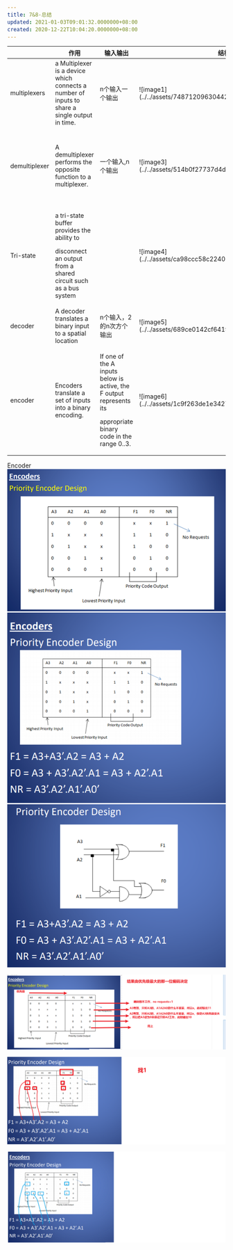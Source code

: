 ```yaml
---
title: 7&8-总结
updated: 2021-01-03T09:01:32.0000000+08:00
created: 2020-12-22T10:04:20.0000000+08:00
---
```


<table>
<colgroup>
<col style="width: 10%" />
<col style="width: 10%" />
<col style="width: 9%" />
<col style="width: 29%" />
<col style="width: 38%" />
</colgroup>
<thead>
<tr class="header">
<th></th>
<th>作用</th>
<th>输入输出</th>
<th>结构</th>
<th></th>
</tr>
</thead>
<tbody>
<tr class="odd">
<td>multiplexers</td>
<td>a Multiplexer is a device which connects a number of inputs to share a single output in time.</td>
<td>n个输入一个输出</td>
<td>![image1](../../assets/748712096304422fbacdff5657021352.png)</td>
<td><p>![image2](../../assets/c46f8b16e3654624ba14124b040708b8.png)</p>
<p></p></td>
</tr>
<tr class="even">
<td>demultiplexer</td>
<td>A demultiplexer performs the opposite function to a multiplexer.</td>
<td>一个输入,n个输出</td>
<td>![image3](../../assets/514b0f27737d4d2aa2c76c52b7bd6536.png)</td>
<td><p>Telecommunications Applications</p>
<p>Multiplexer combining multiple inputs into a single data stream</p>
<p>for transmission. On the receiving side, a demultiplexer splits the</p>
<p>single data stream into the original multiple signals.</p></td>
</tr>
<tr class="odd">
<td>Tri-state</td>
<td><p>a tri-state buffer provides the ability to</p>
<p>disconnect an output from a shared circuit such as a bus system</p></td>
<td></td>
<td>![image4](../../assets/ca98ccc58c22403f9f3d98de4e1ca488.png)</td>
<td></td>
</tr>
<tr class="even">
<td>decoder</td>
<td>A decoder translates a binary input to a spatial location</td>
<td>n个输入，2的n次方个输出</td>
<td><p>![image5](../../assets/689ce0142cf6419394fd1692864e500c.png)</p>
<p></p></td>
<td></td>
</tr>
<tr class="odd">
<td>encoder</td>
<td>Encoders translate a set of inputs into a binary encoding.</td>
<td><p>If one of the A inputs below is active, the F output represents its</p>
<p>appropriate binary code in the range 0..3.</p></td>
<td>![image6](../../assets/1c9f263de1e34274b27cc88db33ed5fd.png)</td>
<td><p>![image7](../../assets/645b22d86eb746ceb781e62f4bac8a1e.png)</p>
<p><strong>Could ignore connection A0.</strong></p></td>
</tr>
</tbody>
</table>

Encoder
![image8](../../assets/eab569cb767742299a5f9ec6180ae3d1.png)
![image9](../../assets/e114b1f085284cad97f931cdae671386.png)
![image10](../../assets/fe592aa7ba774aca9ab09622ad062a48.png)

![image11](../../assets/ebb3388c211143a48695f187339ba698.png)

![image12](../../assets/c7e272c2eca34e6f93a7e53589f2895a.png)

![image13](../../assets/5ba2fc5b753d4574ab1b9c8b5eadd68f.png)
